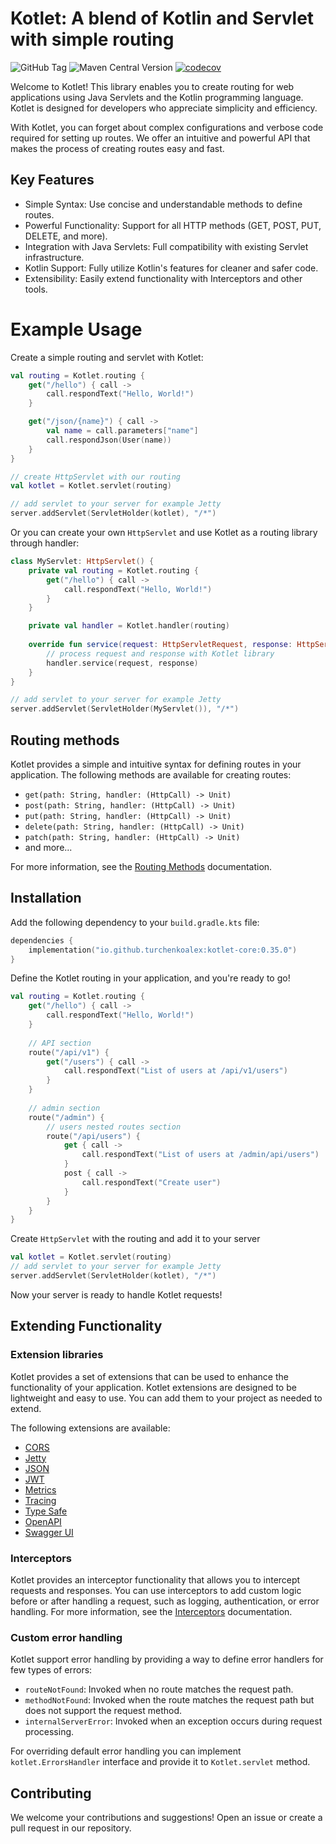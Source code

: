 # Kotlet: A blend of Kotlin and Servlet with simple routing

![GitHub Tag](https://img.shields.io/github/v/tag/turchenkoalex/kotlet?sort=semver&label=version&color=green)
![Maven Central Version](https://img.shields.io/maven-central/v/io.github.turchenkoalex/kotlet-core)
[![codecov](https://codecov.io/gh/turchenkoalex/kotlet/graph/badge.svg?token=F21ZD8IPEJ)](https://codecov.io/gh/turchenkoalex/kotlet)

Welcome to Kotlet! This library enables you to create routing for web applications using Java Servlets and the Kotlin
programming language. Kotlet is designed for developers who appreciate simplicity and efficiency.

With Kotlet, you can forget about complex configurations and verbose code required for setting up routes. We offer an
intuitive and powerful API that makes the process of creating routes easy and fast.

## Key Features

* Simple Syntax: Use concise and understandable methods to define routes.
* Powerful Functionality: Support for all HTTP methods (GET, POST, PUT, DELETE, and more).
* Integration with Java Servlets: Full compatibility with existing Servlet infrastructure.
* Kotlin Support: Fully utilize Kotlin's features for cleaner and safer code.
* Extensibility: Easily extend functionality with Interceptors and other tools.

# Example Usage

Create a simple routing and servlet with Kotlet:

```kotlin
val routing = Kotlet.routing {
    get("/hello") { call ->
        call.respondText("Hello, World!")
    }

    get("/json/{name}") { call ->
        val name = call.parameters["name"]
        call.respondJson(User(name))
    }
}

// create HttpServlet with our routing
val kotlet = Kotlet.servlet(routing)

// add servlet to your server for example Jetty
server.addServlet(ServletHolder(kotlet), "/*")
```

Or you can create your own `HttpServlet` and use Kotlet as a routing library through handler:

```kotlin
class MyServlet: HttpServlet() {
    private val routing = Kotlet.routing {
        get("/hello") { call ->
            call.respondText("Hello, World!")
        }
    }

    private val handler = Kotlet.handler(routing)
    
    override fun service(request: HttpServletRequest, response: HttpServletResponse) {
        // process request and response with Kotlet library
        handler.service(request, response)
    }
}

// add servlet to your server for example Jetty
server.addServlet(ServletHolder(MyServlet()), "/*")
```

## Routing methods

Kotlet provides a simple and intuitive syntax for defining routes in your application. The following methods are
available for creating routes:

* `get(path: String, handler: (HttpCall) -> Unit)`
* `post(path: String, handler: (HttpCall) -> Unit)`
* `put(path: String, handler: (HttpCall) -> Unit)`
* `delete(path: String, handler: (HttpCall) -> Unit)`
* `patch(path: String, handler: (HttpCall) -> Unit)`
* and more...

For more information, see the [Routing Methods](docs/ROUTES.md) documentation.

## Installation

Add the following dependency to your `build.gradle.kts` file:

```kotlin
dependencies {
    implementation("io.github.turchenkoalex:kotlet-core:0.35.0")
}
```

Define the Kotlet routing in your application, and you're ready to go!

```kotlin
val routing = Kotlet.routing {
    get("/hello") { call ->
        call.respondText("Hello, World!")
    }
    
    // API section
    route("/api/v1") {
        get("/users") { call ->
            call.respondText("List of users at /api/v1/users")
        }
    }
    
    // admin section
    route("/admin") {
        // users nested routes section
        route("/api/users") {
            get { call ->
                call.respondText("List of users at /admin/api/users")
            }
            post { call ->
                call.respondText("Create user")
            }
        }
    }
}
```

Create `HttpServlet` with the routing and add it to your server

```kotlin
val kotlet = Kotlet.servlet(routing)
// add servlet to your server for example Jetty
server.addServlet(ServletHolder(kotlet), "/*")
```

Now your server is ready to handle Kotlet requests!

## Extending Functionality

### Extension libraries

Kotlet provides a set of extensions that can be used to enhance the functionality of your application. Kotlet extensions
are designed to be lightweight and easy to use. You can add them to your project as needed to extend.

The following extensions are available:
- [CORS](cors/README.md)
- [Jetty](jetty/README.md)
- [JSON](json/README.md)
- [JWT](jwt/README.md)
- [Metrics](metrics/README.md)
- [Tracing](tracing/README.md)
- [Type Safe](typesafe/README.md)
- [OpenAPI](openapi/README.md)
- [Swagger UI](swagger-ui/README.md)

### Interceptors

Kotlet provides an interceptor functionality that allows you to intercept requests and responses. You can use
interceptors to add custom logic before or after handling a request, such as logging, authentication, or error handling.
For more information, see the [Interceptors](docs/INTERCEPTORS.md) documentation.

### Custom error handling

Kotlet support error handling by providing a way to define error handlers for few types of errors:

* `routeNotFound`: Invoked when no route matches the request path.
* `methodNotFound`: Invoked when the route matches the request path but does not support the request method.
* `internalServerError`: Invoked when an exception occurs during request processing.

For overriding default error handling you can implement `kotlet.ErrorsHandler` interface and provide it to
`Kotlet.servlet` method.

## Contributing

We welcome your contributions and suggestions! Open an issue or create a pull request in our repository.
